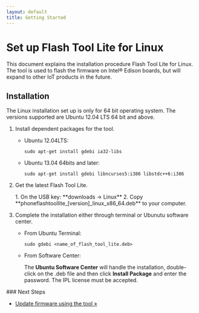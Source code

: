 ```yaml
---
layout: default
title: Getting Started
---
```


# Set up Flash Tool Lite for Linux

This document explains the installation procedure Flash Tool Lite for Linux. The tool is used to flash the firmware on Intel® Edison boards, but will expand to other IoT products in the future.

## Installation

<div class="callout warning" style="margin-top: 1em;" markdown="1">
The Linux installation set up is only for 64 bit operating system. The versions supported are Ubuntu 12.04 LTS 64 bit and above.
</div>

1. Install dependent packages for the tool.

   * Ubuntu 12.04LTS:

      ``` 
      sudo apt-get install gdebi ia32-libs
      ``` 

   * Ubuntu 13.04 64bits and later:

      ``` 
      sudo apt-get install gdebi libncurses5:i386 libstdc++6:i386
      ``` 

2. Get the latest Flash Tool Lite.
   
   <div class="callout goto" markdown="1">
   1. On the USB key: **downloads → Linux**
   2. Copy **phoneflashtoollite_[version]_linux_x86_64.deb** to your computer.
   </div>

3. Complete the installation either through terminal or Ubunutu software center.

   * From Ubuntu Terminal:

      ``` 
      sudo gdebi <name_of_flash_tool_lite.deb>
      ```
     
   * From Software Center:
  
      The **Ubuntu Software Center** will handle the installation, double-click on the .deb file and then click **Install Package** and enter the password. The IPL license must be accepted.
  
<div id="next-steps" class="note" markdown="1">
### Next Steps

* [Update firmware using the tool »](update_firmware.html)
</div>